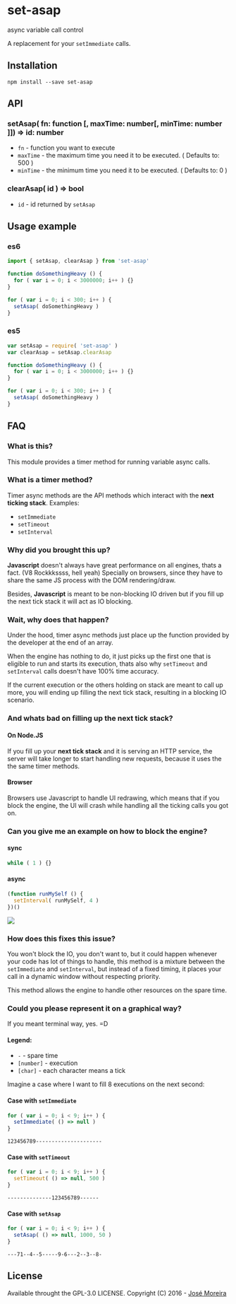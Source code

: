 # set-asap

async variable call control

A replacement for your `setImmediate` calls.

## Installation

```
npm install --save set-asap
```

## API

### setAsap( fn: function [, maxTime: number[, minTime: number ]]) => id: number

* `fn` - function you want to execute
* `maxTime` - the maximum time you need it to be executed. ( Defaults to: 500 )
* `minTime` - the minimum time you need it to be executed. ( Defaults to: 0 )

### clearAsap( id ) => bool

* `id` - id returned by `setAsap`

## Usage example

### es6
```js
import { setAsap, clearAsap } from 'set-asap'

function doSomethingHeavy () {
  for ( var i = 0; i < 3000000; i++ ) {}
}

for ( var i = 0; i < 300; i++ ) {
  setAsap( doSomethingHeavy )
}
```

### es5
```js
var setAsap = require( 'set-asap' )
var clearAsap = setAsap.clearAsap

function doSomethingHeavy () {
  for ( var i = 0; i < 3000000; i++ ) {}
}

for ( var i = 0; i < 300; i++ ) {
  setAsap( doSomethingHeavy )
}
```

## FAQ

### What is this?

This module provides a timer method for running variable async calls.

### What is a timer method?

Timer async methods are the API methods which interact with the **next ticking stack**.
Examples:
- `setImmediate`
- `setTimeout`
- `setInterval`

### Why did you brought this up?

**Javascript** doesn't always have great performance on all engines, thats a fact.
(V8 Rockkkssss, hell yeah)
Specially on browsers, since they have to share the same JS process with the DOM
rendering/draw.

Besides, **Javascript** is meant to be non-blocking IO driven but if you fill
up the next tick stack it will act as IO blocking.

### Wait, why does that happen?

Under the hood, timer async methods just place up the function provided by the
developer at the end of an array.

When the engine has nothing to do, it just picks up the first one that is
eligible to run and starts its execution, thats also why `setTimeout` and
`setInterval` calls doesn't have 100% time accuracy.

If the current execution or the others holding on stack are meant to call up
more, you will ending up filling the next tick stack, resulting in a blocking
IO scenario.

### And whats bad on filling up the next tick stack?

#### On Node.JS
If you fill up your **next tick stack** and it is serving an HTTP service, the
server will take longer to start handling new requests, because it uses the
the same timer methods.

#### Browser
Browsers use Javascript to handle UI redrawing, which means that if you block
the engine, the UI will crash while handling all the ticking calls you got on.

### Can you give me an example on how to block the engine?

#### sync
```js
while ( 1 ) {}
```

#### async
```js
(function runMySelf () {
  setInterval( runMySelf, 4 )
})()
```

<img src="http://g.recordit.co/P88YayHz01.gif" />


### How does this fixes this issue?

You won't block the IO, you don't want to, but it could happen whenever your
code has lot of things to handle, this method is a mixture between the
`setImmediate` and `setInterval`, but instead of a fixed timing, it places your
call in a dynamic window without respecting priority.

This method allows the engine to handle other resources on the spare time.

### Could you please represent it on a graphical way?

If you meant terminal way, yes. =D


#### Legend:
* `-` - spare time
* `[number]` - execution
* `[char]` - each character means a tick

Imagine a case where I want to fill 8 executions on the next second:

#### Case with `setImmediate`

```js
for ( var i = 0; i < 9; i++ ) {
  setImmediate( () => null )
}
```

```
123456789---------------------
```

#### Case with `setTimeout`

```js
for ( var i = 0; i < 9; i++ ) {
  setTimeout( () => null, 500 )
}
```

```
--------------123456789------
```

#### Case with `setAsap`

```js
for ( var i = 0; i < 9; i++ ) {
  setAsap( () => null, 1000, 50 )
}
```

```
---71--4--5-----9-6---2--3--8-
```

## License

Available throught the GPL-3.0 LICENSE.
Copyright (C) 2016 - [José Moreira](https://github.com/cusspvz)
